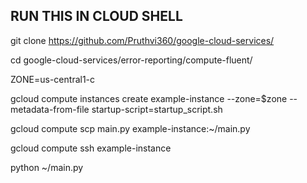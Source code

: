 ## RUN THIS IN CLOUD SHELL

git clone https://github.com/Pruthvi360/google-cloud-services/

cd google-cloud-services/error-reporting/compute-fluent/

ZONE=us-central1-c

gcloud compute instances create example-instance --zone=$zone --metadata-from-file startup-script=startup_script.sh


gcloud compute scp main.py example-instance:~/main.py

gcloud compute ssh example-instance

python ~/main.py
